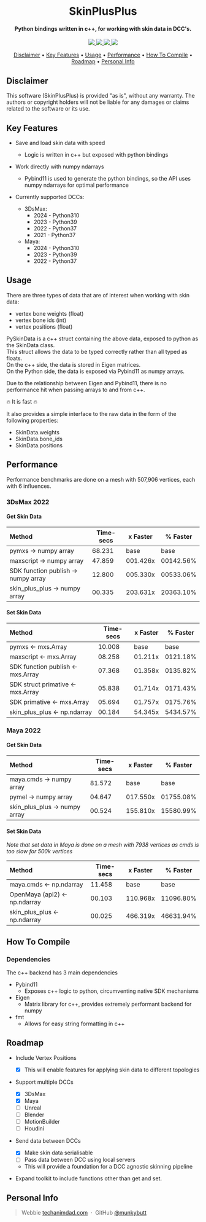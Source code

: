 <h1 align="center">
<!--   <br>
  <a href="http://www.amitmerchant.com/electron-markdownify"><img src="https://raw.githubusercontent.com/amitmerchant1990/electron-markdownify/master/app/img/markdownify.png" alt="SkinPlusPlus" width="200"></a>
  <br> -->
  SkinPlusPlus
  <br>
</h1>

<h4 align="center">Python bindings written in c++, for working with skin data in DCC's</a>.</h4>

<p align="center">
  <a href="https://github.com/munkybutt/SkinPlusPlus/blob/main/LICENSE">
    <img src="https://img.shields.io/github/license/munkybutt/SkinPlusPlus?style=for-the-badge"
  </a>
  <a href="https://github.com/munkybutt/SkinPlusPlus/releases/latest">
    <!-- <img src="https://badge.fury.io/gh/munkybutt%2FSkinPlusPlus.svg?style=for-the-badge"> -->
    <img src="https://img.shields.io/github/release/munkybutt/SkinPlusPlus?style=for-the-badge&include_prereleases">
  </a>
  <a href="https://saythanks.io/to/munkybutt">
      <img src="https://img.shields.io/badge/Say%20Thanks-!-1EAEDB.svg?style=for-the-badge">
  </a>
  <a href="https://www.paypal.me/munkybuttballs">
    <img src="https://img.shields.io/badge/$-donate-ff69b4.svg?maxAge=2592000&amp;style=for-the-badge">
  </a>
</p>

<p align="center">
  <a href="#disclaimer">Disclaimer</a> •
  <a href="#key-features">Key Features</a> •
  <a href="#usage">Usage</a> •
  <a href="#performance">Performance</a> •
  <a href="#how-to-compile">How To Compile</a> •
  <a href="#roadmap">Roadmap</a> •
  <a href="#personal-info">Personal Info</a>
</p>


## Disclaimer

This software (SkinPlusPlus) is provided "as is", without any warranty. The authors or copyright holders will not be liable for any damages or claims related to the software or its use.


## Key Features
* Save and load skin data with speed
  - Logic is written in c++ but exposed with python bindings

* Work directly with numpy ndarrays
  - Pybind11 is used to generate the python bindings, so the API uses numpy ndarrays for optimal performance

* Currently supported DCCs:
  - 3DsMax:
    - 2024 - Python310
    - 2023 - Python39
    - 2022 - Python37
  	- 2021 - Python37
  - Maya:
    - 2024 - Python310
    - 2023 - Python39
    - 2022 - Python37

## Usage
There are three types of data that are of interest when working with skin data:
- vertex bone weights (float)
- vertex bone ids (int)
- vertex positions (float)

PySkinData is a c++ struct containing the above data, exposed to python as the SkinData class.  
This struct allows the data to be typed correctly rather than all typed as floats.  
On the c++ side, the data is stored in Eigen matrices.  
On the Python side, the data is exposed via Pybind11 as numpy arrays.

Due to the relationship between Eigen and Pybind11, there is no performance hit when passing arrays to and from c++.

🔥 It is fast 🔥

It also provides a simple interface to the raw data in the form of the following properties:
- SkinData.weights
- SkinData.bone_ids
- SkinData.positions

## Performance
Performance benchmarks are done on a mesh with 507,906 vertices, each with 6 influences.

### 3DsMax 2022
#### Get Skin Data

| Method                               | Time-secs | x Faster  | % Faster  |
|:-------------------------------------|-----------|-----------|-----------|
| pymxs -> numpy array                 | 68.231    | base      | base      |
| maxscript -> numpy array             | 47.859    | 001.426x  | 00142.56% |
| SDK function publish -> numpy array  | 12.800    | 005.330x  | 00533.06% |
| skin_plus_plus -> numpy array        | 00.335    | 203.631x  | 20363.10% |

#### Set Skin Data

| Method                            | Time-secs | x Faster | % Faster |
|:----------------------------------|-----------|----------|----------|
| pymxs <- mxs.Array                | 10.008    | base     | base     |
| maxscript <- mxs.Array            | 08.258    | 01.211x  | 0121.18% |
| SDK function publish <- mxs.Array | 07.368    | 01.358x  | 0135.82% |
| SDK struct primative <- mxs.Array | 05.838    | 01.714x  | 0171.43% |
| SDK primative <- mxs.Array        | 05.694    | 01.757x  | 0175.76% |
| skin_plus_plus <- np.ndarray      | 00.184    | 54.345x  | 5434.57% |

### Maya 2022
#### Get Skin Data

| Method                        | Time-secs | x Faster  | % Faster  |
|:------------------------------|-----------|-----------|-----------|
| maya.cmds -> numpy array      | 81.572    | base      | base      |
| pymel -> numpy array          | 04.647    | 017.550x  | 01755.08% |
| skin_plus_plus -> numpy array | 00.524    | 155.810x  | 15580.99% |


#### Set Skin Data

_Note that set data in Maya is done on a mesh with 7938 vertices as cmds is too slow for 500k vertices_

| Method                          | Time-secs | x Faster | % Faster  |
|:--------------------------------|-----------|----------|-----------|
| maya.cmds <- np.ndarray         | 11.458    | base     | base      |
| OpenMaya (api2) <- np.ndarray   | 00.103    | 110.968x | 11096.80% |
| skin_plus_plus <- np.ndarray    | 00.025    | 466.319x | 46631.94% |

## How To Compile
### Dependencies
The c++ backend has 3 main dependencies
- Pybind11
  - Exposes c++ logic to python, circumventing native SDK mechanisms
- Eigen
  - Matrix library for c++, provides extremely performant backend for numpy
- fmt
  - Allows for easy string formatting in c++

## Roadmap
* Include Vertex Positions
  - [X] This will enable features for applying skin data to different topologies

* Support multiple DCCs
  - [x] 3DsMax
  - [x] Maya
  - [ ] Unreal
  - [ ] Blender
  - [ ] MotionBuilder
  - [ ] Houdini

* Send data between DCCs
  - [x] Make skin data serialisable 
  - [ ] Pass data between DCC using local servers
  - This will provide a foundation for a DCC agnostic skinning pipeline

* Expand toolkit to include functions other than get and set.

## Personal Info
> Webbie [techanimdad.com](https://techanimdad.com) &nbsp;&middot;&nbsp;
> GitHub [@munkybutt](https://github.com/munkybutt)
